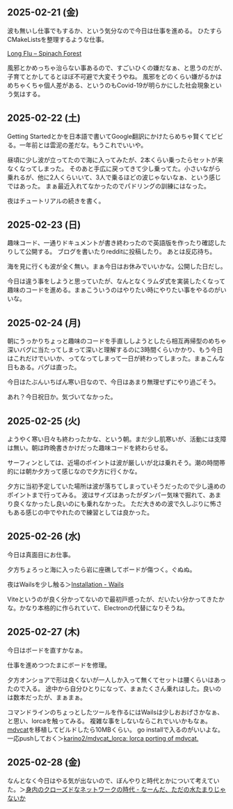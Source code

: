 ## 2025-02-21 (金)

波も無いし仕事でもするか、という気分なので今日は仕事を進める。
ひたすらCMakeListsを整理するような仕事。

[Long Flu – Spinach Forest](https://records.dodgson.org/2025/02/20/long-flu/)

風邪とかめっちゃ治らない事あるので、すごいひくの嫌だなぁ、と思うのだが、子育てとかしてるとほぼ不可避で大変そうやね。
風邪をどのくらい嫌がるかはめちゃくちゃ個人差がある、というのもCovid-19が明らかにした社会現象という気はする。


## 2025-02-22 (土)

Getting Startedとかを日本語で書いてGoogle翻訳にかけたらめちゃ賢くてビビる。一年前とは雲泥の差だな。もうこれでいいや。

昼頃に少し波が立ってたので海に入ってみたが、2本くらい乗ったらセットが来なくなってしまった。
そのあと手広に戻ってきて少し乗ってた。小さいながら乗れるが、他に2人くらいいて、3人で乗るほどの波じゃないなぁ、という感じではあった。
まぁ最近入れてなかったのでパドリングの訓練にはなった。

夜はチュートリアルの続きを書く。

## 2025-02-23 (日)

趣味コード、一通りドキュメントが書き終わったので英語版を作ったり確認したりして公開する。
ブログを書いたりredditに投稿したり。
あとは反応待ち。

海を見に行くも波が全く無い。まぁ今日はお休みでいいかな。公開した日だし。

今日は違う事をしようと思っていたが、なんとなくラムダ式を実装したくなって趣味のコードを進める。まぁこういうのはやりたい時にやりたい事をやるのがいいな。

## 2025-02-24 (月)

朝にうっかりちょっと趣味のコードを手直ししようとしたら相互再帰型のめちゃ深いバグに当たってしまって深いと理解するのに3時間くらいかかり、もう今日はこれだけでいいか、ってなってしまって一日が終わってしまった。まぁこんな日もある。バグは直った。

今日はたぶんいちばん寒い日なので、今日はあまり無理せずにやり過ごそう。

あれ？今日祝日か。気づいてなかった。

## 2025-02-25 (火)

ようやく寒い日々も終わったかな、という朝。まだ少し肌寒いが、活動には支障は無い。朝は昨晩書きかけだった趣味コードを終わらせる。

サーフィンとしては、近場のポイントは波が厳しいが北は乗れそう。潮の時間帯的には朝か夕方って感じなので夕方に行くかな。

夕方に当初予定していた場所は波が落ちてしまっていそうだったので少し遠めのポイントまで行ってみる。
波はサイズはあったがダンパー気味で掘れて、あまり良くなかったし良いのにも乗れなかった。
ただ大きめの波で久しぶりに怖さもある感じの中でやれたので練習としては良かった。

## 2025-02-26 (水)

今日は真面目にお仕事。

夕方ちょろっと海に入ったら岩に座礁してボードが傷つく。ぐぬぬ。

夜はWailsを少し触る＞[Installation - Wails](https://wails.io/docs/gettingstarted/installation)

Viteというのが良く分かってないので最初戸惑ったが、だいたい分かってきたかな。かなり本格的に作られていて、Electronの代替になりそうね。

## 2025-02-27 (木)

今日はボードを直すかなぁ。

仕事を進めつつたまにボードを修理。

夕方オンショアで形は良くないが一人しか入って無くてセットは腰くらいはあったので入る。
途中から自分ひとりになって、まぁたくさん乗れはした。良いのは数本だったが、まぁまぁ。

コマンドラインのちょっとしたツールを作るにはWailsは少しおおげさかなぁ、と思い、lorcaを触ってみる。
複雑な事をしないならこれでいいかもなぁ。[mdvcat](mdvcat)を移植してビルドしたら10MBくらい。
go installで入るのがいいよな。一応pushしておく＞[karino2/mdvcat_lorca: lorca porting of mdvcat.](https://github.com/karino2/mdvcat_lorca)

## 2025-02-28 (金)

なんとなく今日はやる気が出ないので、ぼんやりと時代とかについて考えていた。＞[身内のクローズドなネットワークの時代 - なーんだ、ただの水たまりじゃないか](https://karino2.github.io/2025/02/28/small_private_network_era.html)